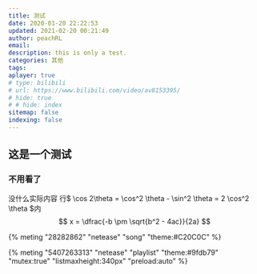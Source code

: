 ```yaml
---
title: 测试
date: 2020-01-20 22:22:53
updated: 2021-02-20 00:21:49
author: peachRL
email: 
description: this is only a test. 
categories: 其他
tags: 
aplayer: true
# type: bilibili
# url: https://www.bilibili.com/video/av8153395/
# hide: true
# # hide: index
sitemap: false
indexing: false
---
```

<!-- more -->
## 这是一个测试
### 不用看了
没什么实际内容
行$ \cos 2\theta = \cos^2 \theta - \sin^2 \theta = 2 \cos^2 \theta $内
$$ x = \dfrac{-b \pm \sqrt{b^2 - 4ac}}{2a} $$


{% meting "28282862" "netease" "song" "theme:#C20C0C" %}

{% meting "5407263313" "netease" "playlist" "theme:#9fdb79" "mutex:true" "listmaxheight:340px" "preload:auto" %}